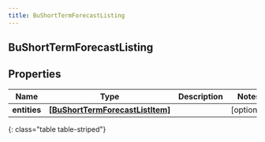 ```yaml
---
title: BuShortTermForecastListing
---
```

## BuShortTermForecastListing

## Properties

|Name | Type | Description | Notes|
|------------ | ------------- | ------------- | -------------|
| **entities** | [**[BuShortTermForecastListItem]**](BuShortTermForecastListItem.html) |  | [optional] |
{: class="table table-striped"}


